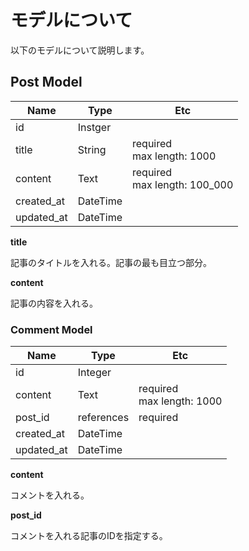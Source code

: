 # モデルについて

以下のモデルについて説明します。

## Post Model

| Name       | Type     | Etc                               |
| ---------- | -------- | --------------------------------- |
| id         | Instger  |                                   |
| title      | String   | required<br />max length: 1000    |
| content    | Text     | required<br />max length: 100_000 |
| created_at | DateTime |                                   |
| updated_at | DateTime |                                   |

**title**

記事のタイトルを入れる。記事の最も目立つ部分。

**content**

記事の内容を入れる。

### Comment Model

| Name       | Type       | Etc                            |
| ---------- | ---------- | ------------------------------ |
| id         | Integer    |                                |
| content    | Text       | required<br />max length: 1000 |
| post_id    | references | required                       |
| created_at | DateTime   |                                |
| updated_at | DateTime   |                                |

**content**

コメントを入れる。

**post_id**

コメントを入れる記事のIDを指定する。